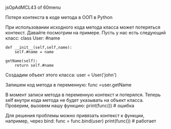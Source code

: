 
jsOpAdMCL43 of 60menu

Потеря контекста в коде метода в ООП в Python

При использовании исходного кода метода класса может потеряться контекст. Давайте посмотрим на примере. Пусть у нас есть следующий класс:
class User:
	#name 
	
	def __init__(self,self,name):
		self.#name = name 
	
	getName(self):
		return self.#name 
	


Создадим объект этого класса:
user = User('john') 

Запишем код метода в переменную:
 func =user.getName 

В момент записи метода в переменную контекст и потерялся. Теперь self внутри кода метода не будет указывать на объект класса. Проверим, вызовем нашу функцию:
print(func())  # ошибка

Для решения проблемы можно привязать контекст к функции, например, через bind:
func = func.bind(user) 
print(func())  # работает


